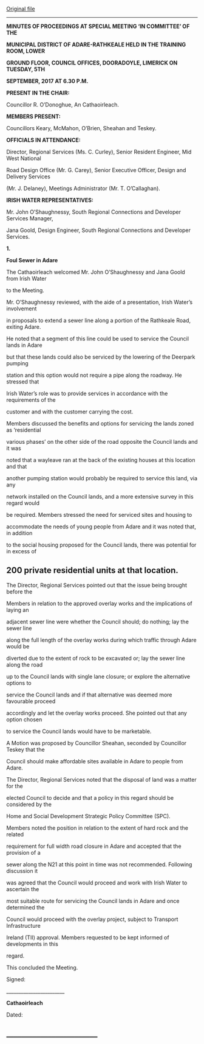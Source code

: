 [Original file](https://www.limerick.ie/sites/default/files/media/documents/2017-09/01%20%28d%29%20Minutes%20-%20Special%20Meeting%20In%20Committee%20of%20Adare-Rathkeale%20-%205th%20September%202017.pdf)

---
**MINUTES OF PROCEEDINGS AT SPECIAL MEETING ‘IN COMMITTEE’ OF THE**

**MUNICIPAL DISTRICT OF ADARE-RATHKEALE HELD IN THE TRAINING ROOM, LOWER**

**GROUND FLOOR, COUNCIL OFFICES, DOORADOYLE, LIMERICK ON TUESDAY, 5TH**

**SEPTEMBER, 2017 AT 6.30 P.M.**

**PRESENT IN THE CHAIR:**

Councillor R. O’Donoghue, An Cathaoirleach.

**MEMBERS PRESENT:**

Councillors Keary, McMahon, O’Brien, Sheahan and Teskey.

**OFFICIALS IN ATTENDANCE:**

Director, Regional Services (Ms. C. Curley), Senior Resident Engineer, Mid West National

Road Design Office (Mr. G. Carey), Senior Executive Officer, Design and Delivery Services

(Mr. J. Delaney), Meetings Administrator (Mr. T. O’Callaghan).

**IRISH WATER REPRESENTATIVES:**

Mr. John O’Shaughnessy, South Regional Connections and Developer Services Manager,

Jana Goold, Design Engineer, South Regional Connections and Developer Services.

**1.**

**Foul Sewer in Adare**

The Cathaoirleach welcomed Mr. John O’Shaughnessy and Jana Goold from Irish Water

to the Meeting.

Mr. O’Shaughnessy reviewed, with the aide of a presentation, Irish Water’s involvement

in proposals to extend a sewer line along a portion of the Rathkeale Road, exiting Adare.

He noted that a segment of this line could be used to service the Council lands in Adare

but that these lands could also be serviced by the lowering of the Deerpark pumping

station and this option would not require a pipe along the roadway. He stressed that

Irish Water’s role was to provide services in accordance with the requirements of the

customer and with the customer carrying the cost.

Members discussed the benefits and options for servicing the lands zoned as ‘residential

various phases’ on the other side of the road opposite the Council lands and it was

noted that a wayleave ran at the back of the existing houses at this location and that

another pumping station would probably be required to service this land, via any

network installed on the Council lands, and a more extensive survey in this regard would

be required. Members stressed the need for serviced sites and housing to

accommodate the needs of young people from Adare and it was noted that, in addition

to the social housing proposed for the Council lands, there was potential for in excess of

200 private residential units at that location.
---
The Director, Regional Services pointed out that the issue being brought before the

Members in relation to the approved overlay works and the implications of laying an

adjacent sewer line were whether the Council should; do nothing; lay the sewer line

along the full length of the overlay works during which traffic through Adare would be

diverted due to the extent of rock to be excavated or; lay the sewer line along the road

up to the Council lands with single lane closure; or explore the alternative options to

service the Council lands and if that alternative was deemed more favourable proceed

accordingly and let the overlay works proceed. She pointed out that any option chosen

to service the Council lands would have to be marketable.

A Motion was proposed by Councillor Sheahan, seconded by Councillor Teskey that the

Council should make affordable sites available in Adare to people from Adare.

The Director, Regional Services noted that the disposal of land was a matter for the

elected Council to decide and that a policy in this regard should be considered by the

Home and Social Development Strategic Policy Committee (SPC).

Members noted the position in relation to the extent of hard rock and the related

requirement for full width road closure in Adare and accepted that the provision of a

sewer along the N21 at this point in time was not recommended. Following discussion it

was agreed that the Council would proceed and work with Irish Water to ascertain the

most suitable route for servicing the Council lands in Adare and once determined the

Council would proceed with the overlay project, subject to Transport Infrastructure

Ireland (TII) approval. Members requested to be kept informed of developments in this

regard.

This concluded the Meeting.

Signed:

\_\_\_\_\_\_\_\_\_\_\_\_\_\_\_\_\_\_\_\_\_\_\_\_

**Cathaoirleach**

Dated:

\_\_\_\_\_\_\_\_\_\_\_\_\_\_\_\_\_\_\_\_\_\_\_\_
---
